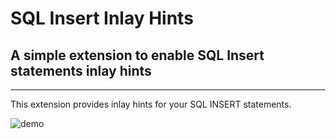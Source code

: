 # SQL Insert Inlay Hints

## A simple extension to enable SQL Insert statements inlay hints

---

This extension provides inlay hints for your SQL INSERT statements.

![demo](https://github.com/jtikrazz/sql-insert-inlay-hints/demo.gif)